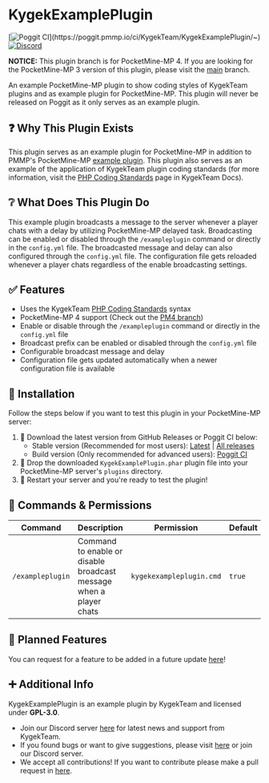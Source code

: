 # KygekExamplePlugin

[![Poggit CI](https://poggit.pmmp.io/ci.shield/KygekTeam/KygekExamplePlugin/~)](https://poggit.pmmp.io/ci/KygekTeam/KygekExamplePlugin/~)
[![Discord](https://img.shields.io/discord/735439472992321587.svg?label=&logo=discord&logoColor=ffffff&color=7389D8&labelColor=6A7EC2)](https://discord.gg/CXtqUZv)

**NOTICE:** This plugin branch is for PocketMine-MP 4. If you are looking for the PocketMine-MP 3 version of this plugin, please visit the [main](https://github.com/KygekTeam/KygekExamplePlugin/tree/main) branch.

An example PocketMine-MP plugin to show coding styles of KygekTeam plugins and as example plugin for PocketMine-MP. This plugin will never be released on Poggit as it only serves as an example plugin.

## ❓ Why This Plugin Exists

This plugin serves as an example plugin for PocketMine-MP in addition to PMMP's PocketMine-MP [example plugin](https://github.com/pmmp/ExamplePlugin). This plugin also serves as an example of the application of KygekTeam plugin coding standards (for more information, visit the [PHP Coding Standards](https://docs.kygek.team/coding-standards/php.html) page in KygekTeam Docs).

## ❔ What Does This Plugin Do

This example plugin broadcasts a message to the server whenever a player chats with a delay by utilizing PocketMine-MP delayed task. Broadcasting can be enabled or disabled through the `/exampleplugin` command or directly in the `config.yml` file. The broadcasted message and delay can also configured through the `config.yml` file. The configuration file gets reloaded whenever a player chats regardless of the enable broadcasting settings.

## ✅ Features

- Uses the KygekTeam [PHP Coding Standards](https://docs.kygek.team/coding-standards/php.html) syntax
- PocketMine-MP 4 support (Check out the [PM4 branch](https://github.com/KygekTeam/KygekExamplePlugin/tree/pm4))
- Enable or disable through the `/exampleplugin` command or directly in the `config.yml` file
- Broadcast prefix can be enabled or disabled through the `config.yml` file
- Configurable broadcast message and delay
- Configuration file gets updated automatically when a newer configuration file is available

## 🔧 Installation

Follow the steps below if you want to test this plugin in your PocketMine-MP server:

1. 🔽 Download the latest version from GitHub Releases or Poggit CI below:
   - Stable version (Recommended for most users): [Latest](https://github.com/KygekTeam/KygekExamplePlugin/releases/latest) | [All releases](https://github.com/KygekTeam/KygekExamplePlugin/releases)
   - Build version (Only recommended for advanced users): [Poggit CI](https://poggit.pmmp.io/ci/KygekTeam/KygekExamplePlugin/~)
2. 📁 Drop the downloaded `KygekExamplePlugin.phar` plugin file into your PocketMine-MP server's `plugins` directory.
3. 🔄 Restart your server and you're ready to test the plugin!

## 🔐 Commands & Permissions

| Command | Description | Permission | Default | Aliases |
| --- | --- | --- | --- | --- |
| `/exampleplugin` | Command to enable or disable broadcast message when a player chats | `kygekexampleplugin.cmd` | `true` | `/expl`, `/ep` |

## 🧾 Planned Features

You can request for a feature to be added in a future update [here](https://github.com/KygekTeam/KygekExamplePlugin/issues)!

## ➕ Additional Info

KygekExamplePlugin is an example plugin by KygekTeam and licensed under **GPL-3.0**.

- Join our Discord server [here](https://discord.gg/CXtqUZv) for latest news and support from KygekTeam.
- If you found bugs or want to give suggestions, please visit [here](https://github.com/KygekTeam/KygekExamplePlugin/issues) or join our Discord server.
- We accept all contributions! If you want to contribute please make a pull request in [here](https://github.com/KygekTeam/KygekExamplePlugin/pulls).
